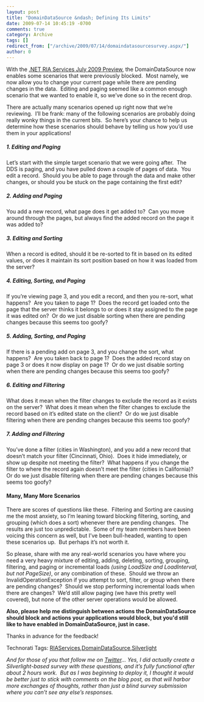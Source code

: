 ```yaml
---
layout: post
title: "DomainDataSource &ndash; Defining Its Limits"
date: 2009-07-14 10:45:19 -0700
comments: true
category: Archive
tags: []
redirect_from: ["/archive/2009/07/14/domaindatasourcesurvey.aspx/"]
author: 0
---
```

<!-- more -->
<p>With the <a target="_blank" href="http://www.microsoft.com/downloads/details.aspx?FamilyID=76bb3a07-3846-4564-b0c3-27972bcaabce&amp;displaylang=en">.NET RIA Services July 2009 Preview</a>, the DomainDataSource now enables some scenarios that were previously blocked.  Most namely, we now allow you to change your current page while there are pending changes in the data.  Editing and paging seemed like a common enough scenario that we wanted to enable it, so we’ve done so in the recent drop.</p>
<p>There are actually many scenarios opened up right now that we’re reviewing.  I’ll be frank: many of the following scenarios are probably doing really wonky things in the current bits.  So here’s your chance to help us determine how these scenarios should behave by telling us how you’d use them in your applications!</p>
<h5>1. Editing and Paging</h5>
<p>Let’s start with the simple target scenario that we were going after.  The DDS is paging, and you have pulled down a couple of pages of data.  You edit a record.  Should you be able to page through the data and make other changes, or should you be stuck on the page containing the first edit?</p>
<h5>2. Adding and Paging</h5>
<p>You add a new record, what page does it get added to?  Can you move around through the pages, but always find the added record on the page it was added to?</p>
<h5>3. Editing and Sorting</h5>
<p>When a record is edited, should it be re-sorted to fit in based on its edited values, or does it maintain its sort position based on how it was loaded from the server?</p>
<h5>4. Editing, Sorting, and Paging</h5>
<p>If you’re viewing page 3, and you edit a record, and then you re-sort, what happens?  Are you taken to page 1?  Does the record get loaded onto the page that the server thinks it belongs to or does it stay assigned to the page it was edited on?  Or do we just disable sorting when there are pending changes because this seems too goofy?</p>
<h5>5. Adding, Sorting, and Paging</h5>
<p>If there is a pending add on page 3, and you change the sort, what happens?  Are you taken back to page 1?  Does the added record stay on page 3 or does it now display on page 1?  Or do we just disable sorting when there are pending changes because this seems too goofy?</p>
<h5>6. Editing and Filtering</h5>
<p>What does it mean when the filter changes to exclude the record as it exists on the server?  What does it mean when the filter changes to exclude the record based on it’s edited state on the client?  Or do we just disable filtering when there are pending changes because this seems too goofy?</p>
<h5>7. Adding and Filtering</h5>
<p>You’ve done a filter (cities in Washington), and you add a new record that doesn’t match your filter (Cincinnati, Ohio).  Does it hide immediately, or show up despite not meeting the filter?  What happens if you change the filter to where the record again doesn’t meet the filter (cities in California)?  Or do we just disable filtering when there are pending changes because this seems too goofy?</p>
<h4>Many, Many More Scenarios</h4>
<p>There are scores of questions like these.  Filtering and Sorting are causing me the most anxiety, so I’m leaning toward blocking filtering, sorting, and grouping (which does a sort) whenever there are pending changes.  The results are just too unpredictable.  Some of my team members have been voicing this concern as well, but I’ve been bull-headed, wanting to open these scenarios up.  But perhaps it’s not worth it.</p>
<p>So please, share with me any real-world scenarios you have where you need a very heavy mixture of editing, adding, deleting, sorting, grouping, filtering, and paging or incremental loads <em>(using LoadSize and LoadInterval, but not PageSize)</em>, or any combination of these.  Should we throw an InvalidOperationException if you attempt to sort, filter, or group when there are pending changes?  Should we stop performing incremental loads when there are changes?  We’d still allow paging (we have this pretty well covered), but none of the other server operations would be allowed.</p>
<p><strong>Also, please help me distinguish between actions the DomainDataSource should block and actions your applications would block, but you'd still like to have enabled in DomainDataSource, just in case.</strong></p>
<p>Thanks in advance for the feedback!</p>
<div style="PADDING-BOTTOM: 0px; MARGIN: 0px; PADDING-LEFT: 0px; PADDING-RIGHT: 0px; DISPLAY: inline; FLOAT: none; PADDING-TOP: 0px" id="scid:0767317B-992E-4b12-91E0-4F059A8CECA8:d05d9961-e073-42f2-81c0-688269a12c3e" class="wlWriterEditableSmartContent">Technorati Tags: <a rel="tag" href="http://technorati.com/tags/RIAServices">RIAServices</a>,<a rel="tag" href="http://technorati.com/tags/DomainDataSource">DomainDataSource</a>,<a rel="tag" href="http://technorati.com/tags/Silverlight">Silverlight</a></div>
<p><em /></p>
<p><em>And for those of you that follow me on <a target="_blank" href="http://twitter.com/jeffhandley/status/2628627019">Twitter</a>… Yes, I did actually create a Silverlight-based survey with these questions, and it’s fully functional after about 2 hours work.  But as I was beginning to deploy it, I thought it would be better just to stick with comments on the blog post, as that will harbor more exchanges of thoughts, rather than just a blind survey submission where you can’t see any else’s responses.</em></p>

